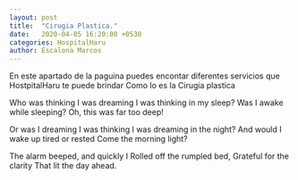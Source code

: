 ```yaml
---
layout: post
title:  "Cirugia Plastica."
date:   2020-04-05 16:20:00 +0530
categories: HospitalHaru
author: Escalona Marcos
---
```

En este apartado de la paguina puedes
encontar diferentes servicios
que HostpitalHaru te puede brindar
Como lo es la Cirugia plastica

Who was thinking I was dreaming
I was thinking in my sleep?
Was I awake while sleeping?
Oh, this was far too deep!

Or was I dreaming I was thinking
I was dreaming in the night?
And would I wake up tired or rested
Come the morning light?

The alarm beeped, and quickly I
Rolled off the rumpled bed,
Grateful for the clarity
That lit the day ahead.
